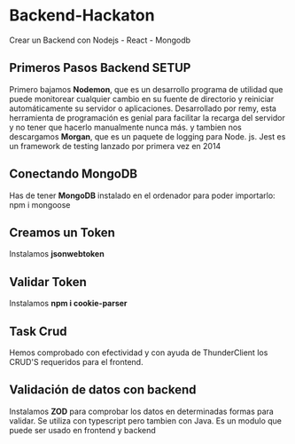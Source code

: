 # Backend-Hackaton
Crear un Backend con Nodejs - React - Mongodb  
## Primeros Pasos Backend SETUP 
Primero bajamos **Nodemon**, que es un desarrollo programa de utilidad que puede monitorear cualquier cambio en su fuente de directorio y reiniciar automáticamente su servidor o aplicaciones. Desarrollado por remy, esta herramienta de programación es genial para facilitar la recarga del servidor y no tener que hacerlo manualmente nunca más. y tambien nos descargamos **Morgan**, que es un paquete de logging para Node. js. Jest es un framework de testing lanzado por primera vez en 2014  
## Conectando MongoDB  
Has de tener **MongoDB** instalado en el ordenador para poder importarlo:  
npm i mongoose  

## Creamos un Token  
Instalamos **jsonwebtoken**  

## Validar Token  
Instalamos **npm i cookie-parser**  

## Task Crud  
Hemos comprobado con efectividad y con ayuda de ThunderClient los CRUD'S requeridos para el frontend.  

## Validación de datos con backend  
Instalamos **ZOD** para comprobar los datos en determinadas formas para validar. Se utiliza con typescript pero tambien con Java. Es un modulo que puede ser usado en frontend y backend

